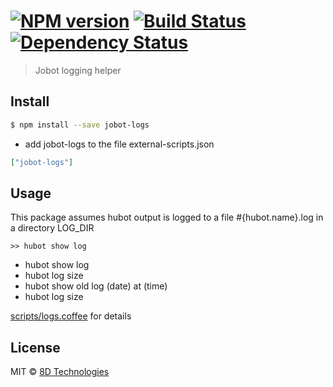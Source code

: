 #  [![NPM version][npm-image]][npm-url] [![Build Status][travis-image]][travis-url] [![Dependency Status][daviddm-image]][daviddm-url]

> Jobot logging helper


## Install

```sh
$ npm install --save jobot-logs
```
* add jobot-logs to the file external-scripts.json

```json
["jobot-logs"]
```

## Usage
This package assumes hubot output is logged to a file  #{hubot.name}.log in a directory LOG_DIR
```
>> hubot show log 
```

* hubot show log
* hubot log size
* hubot show old log (date) at (time)
* hubot log size

[scripts/logs.coffee](/scripts/logs.coffee) for details
## License

MIT © [8D Technologies](https://github.com/8DTechnologies)


[npm-image]: https://badge.fury.io/js/jobot-logs.svg
[npm-url]: https://npmjs.org/package/jobot-logs
[travis-image]: https://travis-ci.org/scboucher/jobot-logs.svg?branch=master
[travis-url]: https://travis-ci.org/scboucher/jobot-logs
[daviddm-image]: https://david-dm.org/scboucher/jobot-logs.svg?theme=shields.io
[daviddm-url]: https://david-dm.org/scboucher/jobot-logs
